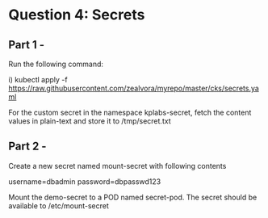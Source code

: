 # Question 4: Secrets

## Part 1 -
 
Run the following command:
 
i) kubectl apply -f https://raw.githubusercontent.com/zealvora/myrepo/master/cks/secrets.yaml
 
For the custom secret in the namespace kplabs-secret, fetch the content values in plain-text and store it to /tmp/secret.txt
 
## Part 2 -
 
Create a new secret named mount-secret with following contents
 
username=dbadmin
password=dbpasswd123
 
Mount the demo-secret to a POD named secret-pod. The secret should be available to /etc/mount-secret